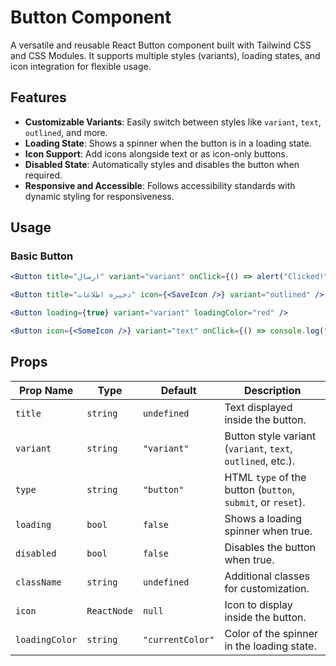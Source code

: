 # Button Component

A versatile and reusable React Button component built with Tailwind CSS and CSS Modules. It supports multiple styles (variants), loading states, and icon integration for flexible usage.

## Features

- **Customizable Variants**: Easily switch between styles like `variant`, `text`, `outlined`, and more.
- **Loading State**: Shows a spinner when the button is in a loading state.
- **Icon Support**: Add icons alongside text or as icon-only buttons.
- **Disabled State**: Automatically styles and disables the button when required.
- **Responsive and Accessible**: Follows accessibility standards with dynamic styling for responsiveness.

## Usage

### Basic Button

```jsx
<Button title="ارسال" variant="variant" onClick={() => alert("Clicked!")} />

<Button title="دخیره اطلاعات" icon={<SaveIcon />} variant="outlined" />

<Button loading={true} variant="variant" loadingColor="red" />

<Button icon={<SomeIcon />} variant="text" onClick={() => console.log("Icon Clicked!")} />

```

## Props

| Prop Name      | Type        | Default          | Description                                                 |
| -------------- | ----------- | ---------------- | ----------------------------------------------------------- |
| `title`        | `string`    | `undefined`      | Text displayed inside the button.                           |
| `variant`      | `string`    | `"variant"`      | Button style variant (`variant`, `text`, `outlined`, etc.). |
| `type`         | `string`    | `"button"`       | HTML `type` of the button (`button`, `submit`, or `reset`). |
| `loading`      | `bool`      | `false`          | Shows a loading spinner when true.                          |
| `disabled`     | `bool`      | `false`          | Disables the button when true.                              |
| `className`    | `string`    | `undefined`      | Additional classes for customization.                       |
| `icon`         | `ReactNode` | `null`           | Icon to display inside the button.                          |
| `loadingColor` | `string`    | `"currentColor"` | Color of the spinner in the loading state.                  |
